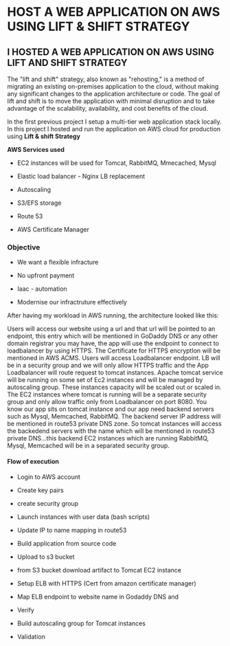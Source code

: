 # HOST A WEB APPLICATION ON AWS USING LIFT & SHIFT STRATEGY

## I HOSTED A WEB APPLICATION ON AWS USING LIFT AND SHIFT STRATEGY

The "lift and shift" strategy, also known as "rehosting," is a method of migrating an existing on-premises application to the cloud, without making any significant changes to the application architecture or code. The goal of lift and shift is to move the application with minimal disruption and to take advantage of the scalability, availability, and cost benefits of the cloud.


In the first previous project I setup a multi-tier web application stack locally.
In this project I hosted and run the application on AWS cloud for production using **Lift & shift Strategy**


**AWS Services used**

- EC2 instances will be used for Tomcat, RabbitMQ, Mmecached, Mysql

- Elastic load balancer - Nginx LB replacement

- Autoscaling

- S3/EFS storage

- Route 53

- AWS Certificate Manager


### Objective

- We want a flexible infracture

- No upfront payment

- Iaac - automation

- Modernise our infractruture effectively


After having my workload in AWS running, the architecture looked like this:

Users will access our website using a url and that url will be pointed to an endpoint, this entry which will be mentioned in GoDaddy DNS or any other domain registrar you may have, the app will use the endpoint to connect to loadbalancer by using HTTPS. The Certificate for HTTPS encryptIon will be mentioned in AWS ACMS. Users will access Loadbalancer endpoint. LB will be in a security group and we will only allow HTTPS traffic and the App Loadbalancer will route request to tomcat instances. Apache tomcat service will be running on some set of Ec2 instances and will be managed by autoscaling group.
These instances capacity will be scaled out or scaled in. The EC2 instances where tomcat is running will be a separate security group and only allow traffic only from Loadbalancer on port 8080.
You know our app sits on tomcat instance and our app need backend servers such as Mysql, Memcached, RabbitMQ. The backend server IP address will be mentioned in route53 private DNS zone. So tomcat instances will access the backedend servers with the name which will be mentioned in route53 private DNS...this backend EC2 instances which are running RabbitMQ, Mysql, Memcached will be in a separated security group.


#### Flow of execution

- Login to AWS account

- Create key pairs

- create security group

- Launch instances with user data (bash scripts)

- Update IP to name mapping in route53

- Build application from source code

- Upload to s3 bucket

- from S3 bucket download artifact to Tomcat EC2 instance

- Setup ELB with HTTPS (Cert from amazon certificate manager)

- Map ELB endpoint to website name in Godaddy DNS and 

- Verify

- Build autoscaling group for Tomcat instances

- Validation

